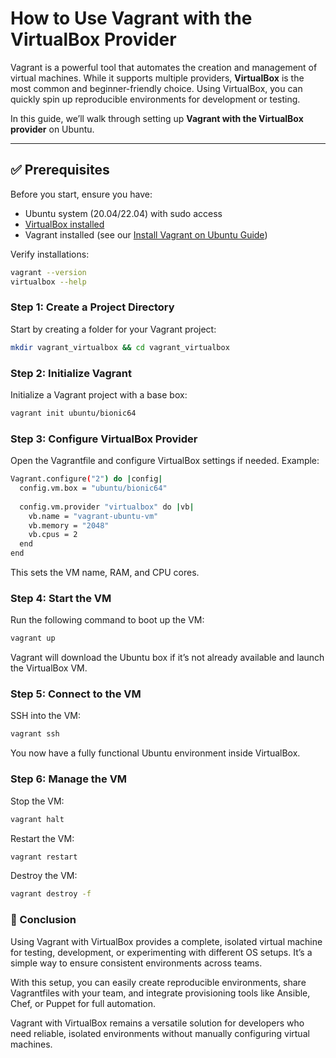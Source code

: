 # How to Use Vagrant with the VirtualBox Provider

Vagrant is a powerful tool that automates the creation and management of virtual machines. While it supports multiple providers, **VirtualBox** is the most common and beginner-friendly choice. Using VirtualBox, you can quickly spin up reproducible environments for development or testing.  

In this guide, we’ll walk through setting up **Vagrant with the VirtualBox provider** on Ubuntu.

---

## ✅ Prerequisites
Before you start, ensure you have:
- Ubuntu system (20.04/22.04) with sudo access  
- [VirtualBox installed](https://www.virtualbox.org/wiki/Linux_Downloads)  
- Vagrant installed (see our [Install Vagrant on Ubuntu Guide](install_vagrant_ubuntu.md))  

Verify installations:

```bash
vagrant --version
virtualbox --help
```

### Step 1: Create a Project Directory

Start by creating a folder for your Vagrant project:

```bash
mkdir vagrant_virtualbox && cd vagrant_virtualbox
```

### Step 2: Initialize Vagrant

Initialize a Vagrant project with a base box:

```bash
vagrant init ubuntu/bionic64
```

### Step 3: Configure VirtualBox Provider

Open the Vagrantfile and configure VirtualBox settings if needed. Example:

```bash
Vagrant.configure("2") do |config|
  config.vm.box = "ubuntu/bionic64"
  
  config.vm.provider "virtualbox" do |vb|
    vb.name = "vagrant-ubuntu-vm"
    vb.memory = "2048"
    vb.cpus = 2
  end
end
```

This sets the VM name, RAM, and CPU cores. 

### Step 4: Start the VM

Run the following command to boot up the VM:

```bash
vagrant up
```

Vagrant will download the Ubuntu box if it’s not already available and launch the VirtualBox VM.

### Step 5: Connect to the VM

SSH into the VM:

```bash
vagrant ssh
```

You now have a fully functional Ubuntu environment inside VirtualBox.

### Step 6: Manage the VM

Stop the VM:

```bash
vagrant halt
```

Restart the VM:

```bash
vagrant restart
```

Destroy the VM:

```bash
vagrant destroy -f
```

### 🎯 Conclusion

Using Vagrant with VirtualBox provides a complete, isolated virtual machine for testing, development, or experimenting with different OS setups. It’s a simple way to ensure consistent environments across teams.

With this setup, you can easily create reproducible environments, share Vagrantfiles with your team, and integrate provisioning tools like Ansible, Chef, or Puppet for full automation.

Vagrant with VirtualBox remains a versatile solution for developers who need reliable, isolated environments without manually configuring virtual machines.
